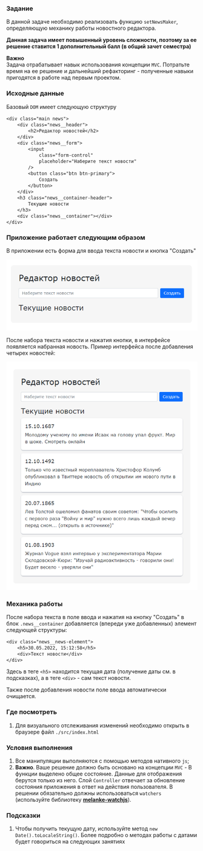 ### Задание

В данной задаче необходимо реализовать функцию `setNewsMaker`, определяющую механику
работы новостного редактора.

**Данная задача имеет повышенный уровень сложности, поэтому за ее решение ставится 1
дополнительный балл (в общий зачет семестра)**

**Важно** <br>
Задача отрабатывает навык использования концепции `MVC`. Потратьте время на ее решение и
дальнейший рефакторинг - полученные навыки пригодятся в работе над первым проектом.

### Исходные данные

Базовый `DOM` имеет следующую структуру

```
<div class="main news">
    <div class="news__header">
        <h2>Редактор новостей</h2>
    </div>
    <div class="news__form">
        <input
            class="form-control"
            placeholder="Наберите текст новости"
        />
        <button class="btn btn-primary">
            Создать
        </button>
    </div>
    <h3 class="news__container-header">
        Текущие новости
    </h3>
    <div class="news__container"></div>
</div>
```

### Приложение работает следующим образом

В приложении есть форма для ввода текста новости и кнопка "Создать"

![](./assets/news-1.png)

После набора текста новости и нажатия кнопки, в интерфейсе появляется набранная новость.
Пример интерфейса после добавления четырех новостей:

![](./assets/news-2.png)

### Механика работы

После набора текста в поле ввода и нажатия на кнопку "Создать" в блок `.news__container`
добавляется (впереди уже добавленных) элемент следующей структуры:

```
<div class="news__news-element">
    <h5>30.05.2022, 15:12:58</h5>
    <div>Текст новости</div>
</div>
```

Здесь в теге `<h5>` находится текущая дата (получение даты см. в подсказках), а в
теге `<div>` - сам текст новости.

Также после добавления новости поле ввода автоматически очищается.

### Где посмотреть

1. Для визуального отслеживания изменений необходимо открыть в браузере
   файл `./src/index.html`

### Условия выполнения

1. Все манипуляции выполняются с помощью методов нативного `js`;
2. **Важно**. Ваше решение должно быть основано на концепции `MVC` - В функции выделено
   общее состояние. Данные для отображения берутся только из него. Слой `Controller`
   отвечает за обновление состояния приложения в ответ на действия пользователя. В решении
   обязательно должны использоваться `watchers` (используйте
   библиотеку **[melanke-watchjs](https://www.npmjs.com/package/melanke-watchjs)**).

### Подсказки

1. Чтобы получить текущую дату, используйте метод `new Date().toLocaleString()`. Более
   подробно о методах работы с датами будет говориться на следующих занятиях